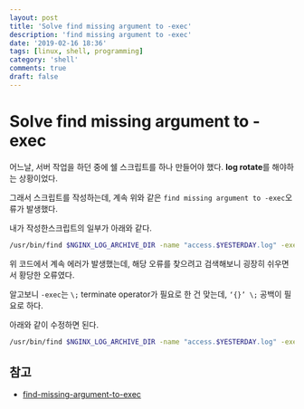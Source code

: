 ```yaml
---
layout: post
title: 'Solve find missing argument to -exec'
description: 'find missing argument to -exec'
date: '2019-02-16 18:36'
tags: [linux, shell, programming]
category: 'shell'
comments: true
draft: false
---
```


# Solve find missing argument to -exec

어느날, 서버 작업을 하던 중에 쉘 스크립트를 하나 만들어야 했다. **log rotate**를 해야하는 상황이었다.

그래서 스크립트를 작성하는데, 계속 위와 같은 `find missing argument to -exec`오류가 발생했다.

내가 작성한스크립트의 일부가 아래와 같다.

```bash
/usr/bin/find $NGINX_LOG_ARCHIVE_DIR -name "access.$YESTERDAY.log" -exec /usr/bin/gzip -f '{}'\;
```

위 코드에서 계속 에러가 발생했는데, 해당 오류를 찾으려고 검색해보니 굉장히 쉬우면서 황당한 오류였다.

알고보니 `-exec`는 `\;` terminate operator가 필요로 한 건 맞는데, `‘{}’ \;` 공백이 필요로 하다.

아래와 같이 수정하면 된다.

```bash
/usr/bin/find $NGINX_LOG_ARCHIVE_DIR -name "access.$YESTERDAY.log" -exec /usr/bin/gzip -f '{}’ \;
```

## 참고

- [find-missing-argument-to-exec](https://stackoverflow.com/questions/2961673/find-missing-argument-to-exec)
